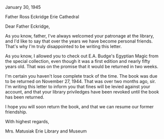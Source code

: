 ﻿January 30, 1945


Father Ross Eckridge
Erie Cathedral


Dear Father Eckridge,


As you know, father, I've always welcomed your patronage at the library, and I'd like to say that over the years we have become personal friends.  That's why I'm truly disappointed to be writing this letter.


As you know, I allowed you to check out E.A. Budge's Egyptian Magic from the special collection, even though it was a first edition and nearly fifty years old.  That was on the promise that it would be returned in two weeks.


I'm certain you haven't lose complete track of the time.  The book was due to be returned on November 27, 1944.  That was over two months ago, sir.  I'm writing this letter to inform you that fines will be levied against your account, and that your library priviledges have been revoked until the book has been returned.


I hope you will soon return the book, and that we can resume our former friendship.


With highest regards,


Mrs. Matusiak
Erie Library and Museum